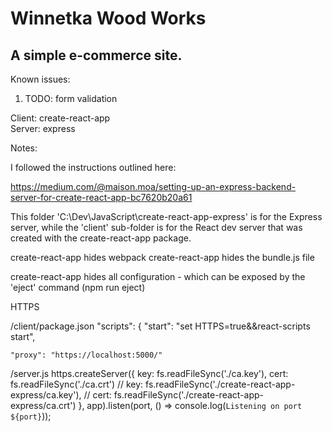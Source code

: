# Winnetka Wood Works

## A simple e-commerce site.

Known issues:
1. TODO: form validation

Client: create-react-app  
Server: express 



Notes:

I followed the instructions outlined here:

https://medium.com/@maison.moa/setting-up-an-express-backend-server-for-create-react-app-bc7620b20a61


This folder 'C:\Dev\JavaScript\create-react-app-express' is for the Express server, while the 'client' sub-folder is for
the React dev server that was created with the create-react-app package.

create-react-app hides webpack
create-react-app hides the bundle.js file

create-react-app hides all configuration - which can be exposed by the 'eject' command (npm run eject)

HTTPS

/client/package.json
	"scripts": {
	"start": "set HTTPS=true&&react-scripts start",

	"proxy": "https://localhost:5000/"


/server.js
	https.createServer({
	  key: fs.readFileSync('./ca.key'),
	  cert: fs.readFileSync('./ca.crt')
	//  key: fs.readFileSync('./create-react-app-express/ca.key'),
	//  cert: fs.readFileSync('./create-react-app-express/ca.crt')
	}, app).listen(port, () => console.log(`Listening on port ${port}`));
